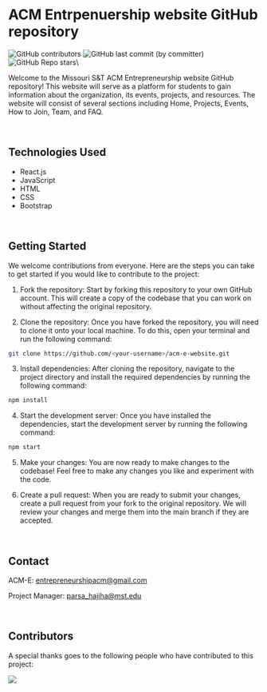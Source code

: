 # ACM Entrpenuership website GitHub repository

![GitHub contributors](https://img.shields.io/github/contributors/ACM-Entrepreneurship/acm-e-website)
![GitHub last commit (by committer)](https://img.shields.io/github/last-commit/ACM-Entrepreneurship/acm-e-website)
![GitHub Repo stars](https://img.shields.io/github/stars/ACM-Entrepreneurship/acm-e-website)\\


Welcome to the Missouri S&T ACM Entrepreneurship website GitHub repository! This website will serve as a platform for students to gain information about the organization, its events, projects, and resources. The website will consist of several sections including Home, Projects, Events, How to Join, Team, and FAQ.

<br>

## Technologies Used
- React.js
- JavaScript
- HTML
- CSS
- Bootstrap

<br>

## Getting Started
We welcome contributions from everyone. Here are the steps you can take to get started if you would like to contribute to the project:

1. Fork the repository: Start by forking this repository to your own GitHub account. This will create a copy of the codebase that you can work on without affecting the original repository.

2. Clone the repository: Once you have forked the repository, you will need to clone it onto your local machine. To do this, open your terminal and run the following command:
```bash
git clone https://github.com/<your-username>/acm-e-website.git
 ```

3. Install dependencies: After cloning the repository, navigate to the project directory and install the required dependencies by running the following command:
```bash
npm install
 ```

4. Start the development server: Once you have installed the dependencies, start the development server by running the following command:
```bash
npm start
 ```

5. Make your changes: You are now ready to make changes to the codebase! Feel free to make any changes you like and experiment with the code.

6. Create a pull request: When you are ready to submit your changes, create a pull request from your fork to the original repository. We will review your changes and merge them into the main branch if they are accepted.


<br>

## Contact
ACM-E: entrepreneurshipacm@gmail.com

Project Manager: parsa_hajiha@mst.edu

<br>

## Contributors

A special thanks goes to the following people who have contributed to this project:

<a href="https://github.com/ACM-Entrepreneurship/acm-e-website/graphs/contributors">
  <img src="https://contrib.rocks/image?repo=ACM-Entrepreneurship/acm-e-website" />
</a>
